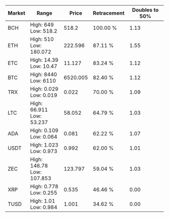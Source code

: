 | Market | Range | Price| Retracement | Doubles to 50% |
| --- | --- | --- | --- | --- |
| BCH | High: 649<br />Low: 518.2 | 518.2 | 100.00 % | 1.13 |
| ETH | High: 510<br />Low: 180.072 | 222.596 | 87.11 % | 1.55 |
| ETC | High: 14.39<br />Low: 10.47 | 11.127 | 83.24 % | 1.12 |
| BTC | High: 8440<br />Low: 6110 | 6520.005 | 82.40 % | 1.12 |
| TRX | High: 0.029<br />Low: 0.019 | 0.022 | 70.00 % | 1.09 |
| LTC | High: 66.911<br />Low: 53.237 | 58.052 | 64.79 % | 1.03 |
| ADA | High: 0.109<br />Low: 0.064 | 0.081 | 62.22 % | 1.07 |
| USDT | High: 1.023<br />Low: 0.973 | 0.992 | 62.00 % | 1.01 |
| ZEC | High: 146.78<br />Low: 107.853 | 123.797 | 59.04 % | 1.03 |
| XRP | High: 0.778<br />Low: 0.255 | 0.535 | 46.46 % | 0.00 |
| TUSD | High: 1.01<br />Low: 0.984 | 1.001 | 34.62 % | 0.00 |
